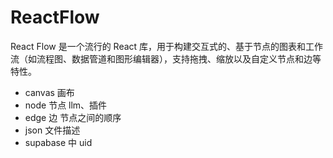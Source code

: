 # ReactFlow
React Flow 是一个流行的 React 库，用于构建交互式的、基于节点的图表和工作流（如流程图、数据管道和图形编辑器），支持拖拽、缩放以及自定义节点和边等特性。

- canvas 画布
- node 节点 llm、插件
- edge 边 节点之间的顺序
- json 文件描述
- supabase 中 uid  